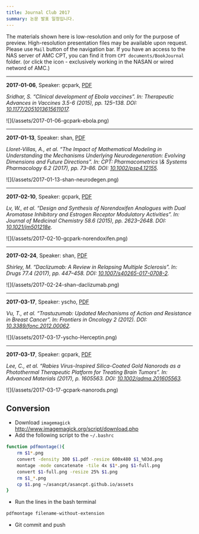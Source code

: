 ```yaml
---
title: Journal Club 2017
summary: 논문 발표 일정입니다.
---
```




The materials shown here is low-resolution and only for the purpose of preview. 
High-resolution presentation files may be available upon request. Please use `Mail` button of the navigation bar.
If you have an access to the NAS server of AMC CPT, you can find it from `CPT documents/BookJournal` folder. (or click the <i class="fa fa-file-pdf-o"></i> icon - exclusively working in the NASAN or wired netword of AMC.)


---

**2017-01-06**, Speaker: gcpark, [<i class="fa fa-file-pdf-o"></i>PDF](ftp://172.21.61.202/cpt%20documents/BookJournal/2017/Journal/2017-01-06-gcpark-ebola/2017-01-06-gcpark-ebola.pdf)

<p><cite>Sridhar, S.
&ldquo;Clinical development of Ebola vaccines&rdquo;.
In: <em>Therapeutic Advances in Vaccines</em> 3.5-6 (2015), pp. 125&ndash;138.
DOI: <a href="http://dx.doi.org/10.1177/2051013615611017">10.1177/2051013615611017</a>.</cite></p>
![](/assets/2017-01-06-gcpark-ebola.png)


---

**2017-01-13**, Speaker: shan, [<i class="fa fa-file-pdf-o"></i>PDF](ftp://172.21.61.202/cpt%20documents/BookJournal/2017/Journal/2017-01-13-shan-neurodegen/2017-01-13-shan-neurodegen.pdf)

<p><cite>Lloret-Villas, A., et al.
&ldquo;The Impact of Mathematical Modeling in Understanding the Mechanisms Underlying Neurodegeneration: Evolving Dimensions and Future Directions&rdquo;.
In: <em>CPT: Pharmacometrics \&amp; Systems Pharmacology</em> 6.2 (2017), pp. 73&ndash;86.
DOI: <a href="http://dx.doi.org/10.1002/psp4.12155">10.1002/psp4.12155</a>.</cite></p>
![](/assets/2017-01-13-shan-neurodegen.png)


---

**2017-02-10**, Speaker: gcpark, [<i class="fa fa-file-pdf-o"></i>PDF](ftp://172.21.61.202/cpt%20documents/BookJournal/2017/Journal/2017-02-10-gcpark-norendoxifen/2017-02-10-gcpark-norendoxifen.pdf)

<p><cite>Lv, W., et al.
&ldquo;Design and Synthesis of Norendoxifen Analogues with Dual Aromatase Inhibitory and Estrogen Receptor Modulatory Activities&rdquo;.
In: <em>Journal of Medicinal Chemistry</em> 58.6 (2015), pp. 2623&ndash;2648.
DOI: <a href="http://dx.doi.org/10.1021/jm501218e">10.1021/jm501218e</a>.</cite></p>
![](/assets/2017-02-10-gcpark-norendoxifen.png)


---

**2017-02-24**, Speaker: shan, [<i class="fa fa-file-pdf-o"></i>PDF](ftp://172.21.61.202/cpt%20documents/BookJournal/2017/Journal/2017-02-24-shan-daclizumab/2017-02-24-shan-daclizumab.pdf)

<p><cite>Shirley, M.
&ldquo;Daclizumab: A Review in Relapsing Multiple Sclerosis&rdquo;.
In: <em>Drugs</em> 77.4 (2017), pp. 447&ndash;458.
DOI: <a href="http://dx.doi.org/10.1007/s40265-017-0708-2">10.1007/s40265-017-0708-2</a>.</cite></p>
![](/assets/2017-02-24-shan-daclizumab.png)


---

**2017-03-17**, Speaker: yscho, [<i class="fa fa-file-pdf-o"></i>PDF](ftp://172.21.61.202/cpt%20documents/BookJournal/2017/Journal/2017-03-17-yscho-Herceptin/2017-03-17-yscho-Herceptin.pdf)

<p><cite>Vu, T., et al.
&ldquo;Trastuzumab: Updated Mechanisms of Action and Resistance in Breast Cancer&rdquo;.
In: <em>Frontiers in Oncology</em> 2 (2012).
DOI: <a href="http://dx.doi.org/10.3389/fonc.2012.00062">10.3389/fonc.2012.00062</a>.</cite></p>
![](/assets/2017-03-17-yscho-Herceptin.png)


---

**2017-03-17**, Speaker: gcpark, [<i class="fa fa-file-pdf-o"></i>PDF](ftp://172.21.61.202/cpt%20documents/BookJournal/2017/Journal/2017-03-17-gcpark-nanorods/2017-03-17-gcpark-nanorods.pdf)

<p><cite>Lee, C., et al.
&ldquo;Rabies Virus-Inspired Silica-Coated Gold Nanorods as a Photothermal Therapeutic Platform for Treating Brain Tumors&rdquo;.
In: <em>Advanced Materials</em> (2017), p. 1605563.
DOI: <a href="http://dx.doi.org/10.1002/adma.201605563">10.1002/adma.201605563</a>.</cite></p>
![](/assets/2017-03-17-gcpark-nanorods.png)

## Conversion

- Download `imagemagick` <http://www.imagemagick.org/script/download.php>
- Add the following script to the `~/.bashrc`

```bash
function pdfmontage(){
    rm $1*.png
    convert -density 300 $1.pdf -resize 600x480 $1_%03d.png
    montage -mode concatenate -tile 4x $1*.png $1-full.png
    convert $1-full.png -resize 25% $1.png
    rm $1_*.png
    cp $1.png ~/asancpt/asancpt.github.io/assets
}
```

- Run the lines in the bash terminal

```bash
pdfmontage filename-without-extension
```

- Git commit and push
